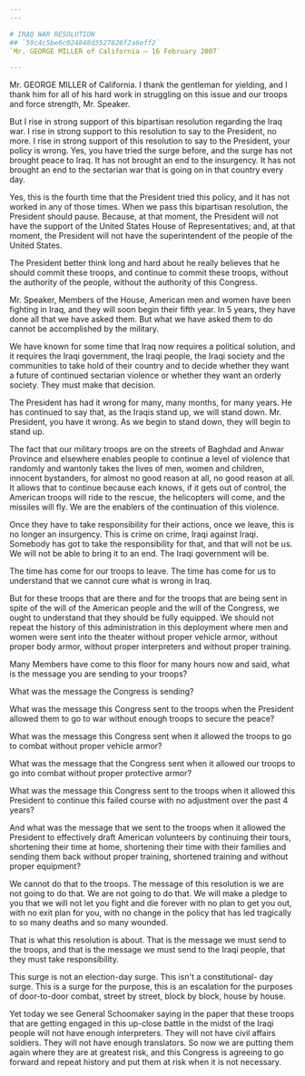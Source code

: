 ```yaml
---
---

# IRAQ WAR RESOLUTION
## `59c4c5be6c024848d3527826f2a6eff2`
`Mr. GEORGE MILLER of California — 16 February 2007`

---
```



Mr. GEORGE MILLER of California. I thank the gentleman for yielding, 
and I thank him for all of his hard work in struggling on this issue 
and our troops and force strength, Mr. Speaker.

But I rise in strong support of this bipartisan resolution regarding 
the Iraq war. I rise in strong support to this resolution to say to the 
President, no more. I rise in strong support of this resolution to say 
to the President, your policy is wrong. Yes, you have tried the surge 
before, and the surge has not brought peace to Iraq. It has not brought 
an end to the insurgency. It has not brought an end to the sectarian 
war that is going on in that country every day.

Yes, this is the fourth time that the President tried this policy, 
and it has not worked in any of those times. When we pass this 
bipartisan resolution, the President should pause. Because, at that 
moment, the President will not have the support of the United States 
House of Representatives; and, at that moment, the President will not 
have the superintendent of the people of the United States.

The President better think long and hard about he really believes 
that he should commit these troops, and continue to commit these 
troops, without the authority of the people, without the authority of 
this Congress.

Mr. Speaker, Members of the House, American men and women have been 
fighting in Iraq, and they will soon begin their fifth year. In 5 
years, they have done all that we have asked them. But what we have 
asked them to do cannot be accomplished by the military.

We have known for some time that Iraq now requires a political 
solution, and it requires the Iraqi government, the Iraqi people, the 
Iraqi society and the communities to take hold of their country and to 
decide whether they want a future of continued sectarian violence or 
whether they want an orderly society. They must make that decision.

The President has had it wrong for many, many months, for many years. 
He has continued to say that, as the Iraqis stand up, we will stand 
down. Mr. President, you have it wrong. As we begin to stand down, they 
will begin to stand up.

The fact that our military troops are on the streets of Baghdad and 
Anwar Province and elsewhere enables people to continue a level of 
violence that randomly and wantonly takes the lives of men, women and 
children, innocent bystanders, for almost no good reason at all, no 
good reason at all. It allows that to continue because each knows, if 
it gets out of control, the American troops will ride to the rescue, 
the helicopters will come, and the missiles will fly. We are the 
enablers of the continuation of this violence.

Once they have to take responsibility for their actions, once we 
leave, this is no longer an insurgency. This is crime on crime, Iraqi 
against Iraqi. Somebody has got to take the responsibility for that, 
and that will not be us. We will not be able to bring it to an end. The 
Iraqi government will be.

The time has come for our troops to leave. The time has come for us 
to understand that we cannot cure what is wrong in Iraq.

But for these troops that are there and for the troops that are being 
sent in spite of the will of the American people and the will of the 
Congress, we ought to understand that they should be fully equipped. We 
should not repeat the history of this administration in this deployment 
where men and women were sent into the theater without proper vehicle 
armor, without proper body armor, without proper interpreters and 
without proper training.

Many Members have come to this floor for many hours now and said, 
what is the message you are sending to your troops?

What was the message the Congress is sending?

What was the message this Congress sent to the troops when the 
President allowed them to go to war without enough troops to secure the 
peace?

What was the message this Congress sent when it allowed the troops to 
go to combat without proper vehicle armor?

What was the message that the Congress sent when it allowed our 
troops to go into combat without proper protective armor?



What was the message this Congress sent to the troops when it allowed 
this President to continue this failed course with no adjustment over 
the past 4 years?

And what was the message that we sent to the troops when it allowed 
the President to effectively draft American volunteers by continuing 
their tours, shortening their time at home, shortening their time with 
their families and sending them back without proper training, shortened 
training and without proper equipment?

We cannot do that to the troops. The message of this resolution is we 
are not going to do that. We are not going to do that. We will make a 
pledge to you that we will not let you fight and die forever with no 
plan to get you out, with no exit plan for you, with no change in the 
policy that has led tragically to so many deaths and so many wounded.

That is what this resolution is about. That is the message we must 
send to the troops, and that is the message we must send to the Iraqi 
people, that they must take responsibility.

This surge is not an election-day surge. This isn't a constitutional-
day surge. This is a surge for the purpose, this is an escalation for 
the purposes of door-to-door combat, street by street, block by block, 
house by house.

Yet today we see General Schoomaker saying in the paper that these 
troops that are getting engaged in this up-close battle in the midst of 
the Iraqi people will not have enough interpreters. They will not have 
civil affairs soldiers. They will not have enough translators. So now 
we are putting them again where they are at greatest risk, and this 
Congress is agreeing to go forward and repeat history and put them at 
risk when it is not necessary.